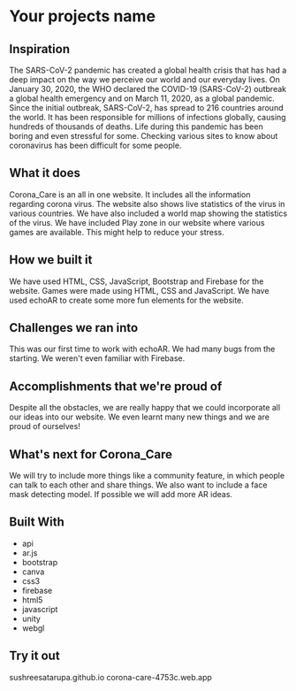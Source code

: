 # Your projects name

## Inspiration
The SARS-CoV-2 pandemic has created a global health crisis that has had a deep impact on the way we perceive our world and our everyday lives. On January 30, 2020, the WHO declared the COVID-19 (SARS-CoV-2) outbreak a global health emergency and on March 11, 2020, as a global pandemic. Since the initial outbreak, SARS-CoV-2, has spread to 216 countries around the world. It has been responsible for millions of infections globally, causing hundreds of thousands of deaths. Life during this pandemic has been boring and even stressful for some. Checking various sites to know about coronavirus has been difficult for some people.

## What it does
Corona_Care is an all in one website. It includes all the information regarding corona virus. The website also shows live statistics of the virus in various countries. We have also included a world map showing the statistics of the virus. We have included Play zone in our website where various games are available. This might help to reduce your stress.

## How we built it
We have used HTML, CSS, JavaScript, Bootstrap and Firebase for the website. Games were made using HTML, CSS and JavaScript. We have used echoAR to create some more fun elements for the website.

## Challenges we ran into
This was our first time to work with echoAR. We had many bugs from the starting. We weren't even familiar with Firebase.

## Accomplishments that we're proud of
Despite all the obstacles, we are really happy that we could incorporate all our ideas into our website. We even learnt many new things and we are proud of ourselves!

## What's next for Corona_Care
We will try to include more things like a community feature, in which people can talk to each other and share things. We also want to include a face mask detecting model. If possible we will add more AR ideas.

## Built With
- api
- ar.js
- bootstrap
- canva
- css3
- firebase
- html5
- javascript
- unity
- webgl

## Try it out
 sushreesatarupa.github.io
 corona-care-4753c.web.app

